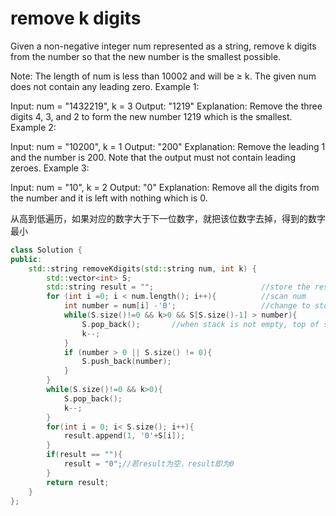 # remove k digits

Given a non-negative integer num represented as a string, remove k digits from the number so that the new number is the smallest possible.

Note:
The length of num is less than 10002 and will be ≥ k.
The given num does not contain any leading zero.
Example 1:

Input: num = "1432219", k = 3
Output: "1219"
Explanation: Remove the three digits 4, 3, and 2 to form the new number 1219 which is the smallest.
Example 2:

Input: num = "10200", k = 1
Output: "200"
Explanation: Remove the leading 1 and the number is 200. Note that the output must not contain leading zeroes.
Example 3:

Input: num = "10", k = 2
Output: "0"
Explanation: Remove all the digits from the number and it is left with nothing which is 0.

从高到低遍历，如果对应的数字大于下一位数字，就把该位数字去掉，得到的数字最小

```cpp
class Solution {
public:
    std::string removeKdigits(std::string num, int k) {
        std::vector<int> S;
        std::string result = "";                        //store the result
        for (int i =0; i < num.length(); i++){          //scan num
            int number = num[i] -'0';                   //change to std
            while(S.size()!=0 && k>0 && S[S.size()-1] > number){
                S.pop_back();       //when stack is not empty, top of stack greater than number
                k--;
            }
            if (number > 0 || S.size() != 0){
                S.push_back(number);
            }            
        }
        while(S.size()!=0 && k>0){
            S.pop_back();
            k--;
        }
        for(int i = 0; i< S.size(); i++){
            result.append(1, '0'+S[i]);
        }
        if(result == ""){
            result = "0";//若result为空，result即为0
        }
        return result;
    }
};
```
